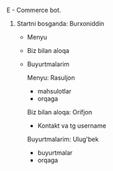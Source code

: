 E - Commerce bot.

1. Startni bosganda:    Burxoniddin
    - Menyu
    - Biz bilan aloqa
    - Buyurtmalarim
  

      Menyu:    Rasuljon
        - mahsulotlar
        - orqaga
      


      Biz bilan aloqa:   Orifjon
        - Kontakt va tg username
      


      Buyurtmalarim:    Ulug'bek
        - buyurtmalar
        - orqaga